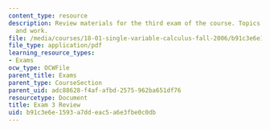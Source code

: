 ```yaml
---
content_type: resource
description: Review materials for the third exam of the course. Topics include integration
  and work.
file: /media/courses/18-01-single-variable-calculus-fall-2006/b91c3e6e1593a7ddeac5a6e3fbe0c0db_exam3review.pdf
file_type: application/pdf
learning_resource_types:
- Exams
ocw_type: OCWFile
parent_title: Exams
parent_type: CourseSection
parent_uid: adc88628-f4af-afbd-2575-962ba651df76
resourcetype: Document
title: Exam 3 Review
uid: b91c3e6e-1593-a7dd-eac5-a6e3fbe0c0db
---
```

